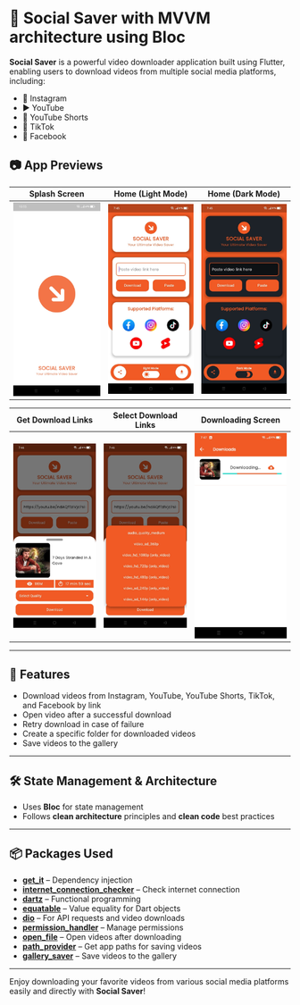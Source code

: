 # 📱 Social Saver with MVVM architecture using Bloc

**Social Saver** is a powerful video downloader application built using Flutter, enabling users to download videos from multiple social media platforms, including:

- 📸 Instagram
- ▶️ YouTube
- 🎥 YouTube Shorts
- 🎵 TikTok
- 📘 Facebook

## 📷 App Previews

| Splash Screen | Home (Light Mode) | Home (Dark Mode) |
| :-----------: | :---------------: | :--------------: |
| ![Splash](./assets/images/app_previews/splash_screen.jpg) | ![Home Light](./assets/images/app_previews/home_light_mode.jpg) | ![Home Dark](./assets/images/app_previews/home_dark_mode.jpg) |

| Get Download Links | Select Download Links | Downloading Screen |
| :----------------: | :-------------------: | :----------------: |
| ![Get Download](./assets/images/app_previews/get_download_links.jpg) | ![Select Download](./assets/images/app_previews/select_download_links.jpg) | ![Downloading](./assets/images/app_previews/downlaoding.jpg) |

---

## 🚀 Features

- Download videos from Instagram, YouTube, YouTube Shorts, TikTok, and Facebook by link
- Open video after a successful download
- Retry download in case of failure
- Create a specific folder for downloaded videos
- Save videos to the gallery

---

## 🛠️ State Management & Architecture

- Uses **Bloc** for state management
- Follows **clean architecture** principles and **clean code** best practices

---

## 📦 Packages Used

- [**get_it**](https://pub.dev/packages/get_it) – Dependency injection
- [**internet_connection_checker**](https://pub.dev/packages/internet_connection_checker) – Check internet connection
- [**dartz**](https://pub.dev/packages/dartz) – Functional programming
- [**equatable**](https://pub.dev/packages/equatable) – Value equality for Dart objects
- [**dio**](https://pub.dev/packages/dio) – For API requests and video downloads
- [**permission_handler**](https://pub.dev/packages/permission_handler) – Manage permissions
- [**open_file**](https://pub.dev/packages/open_file) – Open videos after downloading
- [**path_provider**](https://pub.dev/packages/path_provider) – Get app paths for saving videos
- [**gallery_saver**](https://pub.dev/packages/gallery_saver) – Save videos to the gallery

---

Enjoy downloading your favorite videos from various social media platforms easily and directly with **Social Saver**!
